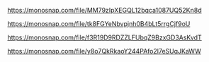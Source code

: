 https://monosnap.com/file/MM79zIpXEGQL12bqca1087UQ52Kn8d

https://monosnap.com/file/tk8FGYeNbvpjnh0B4bLt5rrgCjf9oU

https://monosnap.com/file/f3R19D9RDZZLFUbqZ9BzxGD3AsKvdT

https://monosnap.com/file/y8o7QkRkaoY244PAfo2l7eSUqJKaWW
